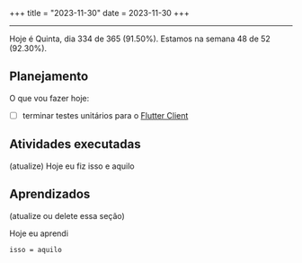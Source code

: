 +++
title = "2023-11-30"
date = 2023-11-30
+++

---

Hoje é Quinta, dia 334 de 365 (91.50%). Estamos na semana 48 de 52 (92.30%).

## Planejamento

O que vou fazer hoje:

- [ ] terminar testes unitários para o [Flutter Client](https://github.com/OmnicodeSolutions/luisa_drf_flutter_client)

## Atividades executadas

(atualize) Hoje eu fiz isso e aquilo

## Aprendizados

(atualize ou delete essa seção)

Hoje eu aprendi
```
isso = aquilo
```
